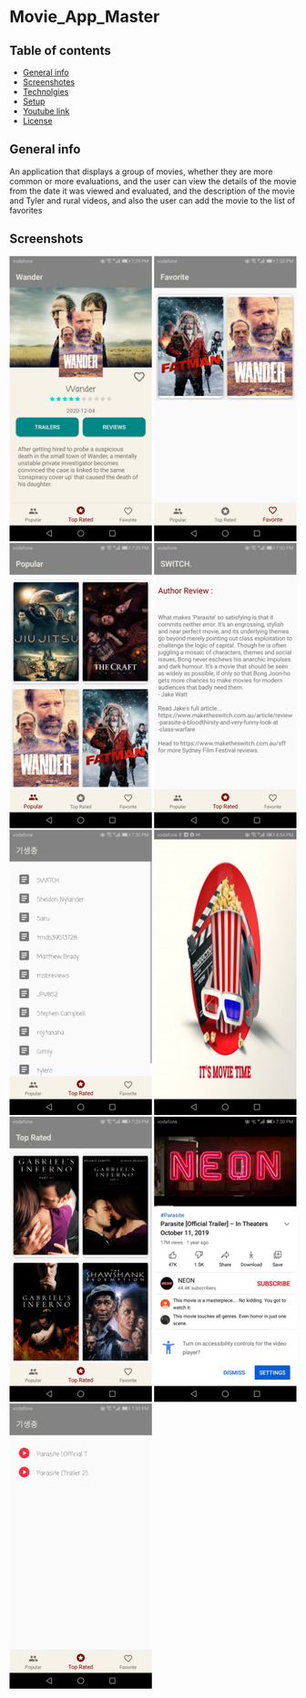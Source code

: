 # Movie_App_Master
## Table of contents
- [General info](#General-info)
- [Screenshotes](#Screenshotes) 
- [Technolgies](#Technolgies)
- [Setup](#Setup)
- [Youtube link](#Youtube-link) 
- [License](#Licence)
## General info
An application that displays a group of movies, whether they are more common or more evaluations, and the user can view the details of the movie from the date it was viewed and evaluated, and the description of the movie and Tyler and rural videos, and also the user can add the movie to the list of favorites
## Screenshots
<img src="https://github.com/shadyafif/Movie_App_Master/blob/main/images/DetailsScreen.jpg" width="250" />
<img src="https://github.com/shadyafif/Movie_App_Master/blob/main/images/FavoriteMoviesScreen.jpg" width="250"/>
<img src="https://github.com/shadyafif/Movie_App_Master/blob/main/images/PopularMoviesScreen.jpg" width="250" />
<img src="https://github.com/shadyafif/Movie_App_Master/blob/main/images/ReviewContentScreen.jpg" width="250" />
<img src="https://github.com/shadyafif/Movie_App_Master/blob/main/images/ReviewsMoviesScreen.jpg" width="250" />
<img src="https://github.com/shadyafif/Movie_App_Master/blob/main/images/SplashScreen.jpg" width="250" />
<img src="https://github.com/shadyafif/Movie_App_Master/blob/main/images/TopRatedMoviesScreen.jpg" width="250" />
<img src="https://github.com/shadyafif/Movie_App_Master/blob/main/images/TrailerContentScreen.jpg" width="250" />
<img src="https://github.com/shadyafif/Movie_App_Master/blob/main/images/TrailersMoviesScreen.jpg" width="250"/>
